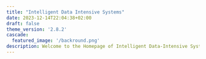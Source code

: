 ```yaml
---
title: "Intelligent Data Intensive Systems"
date: 2023-12-14T22:04:38+02:00
draft: false
theme_version: '2.8.2'
cascade:
  featured_image: '/backround.png'
description: Welcome to the Homepage of Intelligent Data-Intensive Systems
---
```


